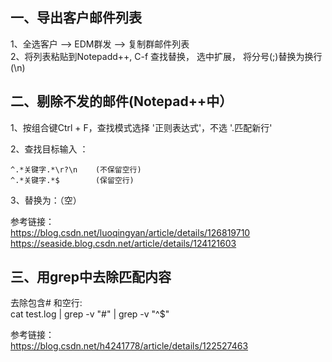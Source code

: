 ## 一、导出客户邮件列表
1、全选客户 --> EDM群发 --> 复制群邮件列表  
2、将列表粘贴到Notepadd++, C-f 查找替换， 选中扩展， 将分号(;)替换为换行(\n)

## 二、剔除不发的邮件(Notepad++中）
1、按组合键Ctrl + F，查找模式选择 '正则表达式'，不选 '.匹配新行'

2、查找目标输入 ：

    ^.*关键字.*\r?\n    (不保留空行)
    ^.*关键字.*$        (保留空行)

3、替换为：（空）

参考链接：  
https://blog.csdn.net/luoqingyan/article/details/126819710  
https://seaside.blog.csdn.net/article/details/124121603

## 三、用grep中去除匹配内容
去除包含#  和空行:  
cat test.log | grep -v "#" | grep -v "^$"

参考链接：  
https://blog.csdn.net/h4241778/article/details/122527463

